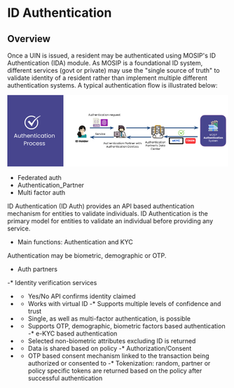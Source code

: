 # ID Authentication

## Overview
Once a UIN is issued, a resident may be authenticated using MOSIP's ID Authentication (IDA) module. As MOSIP is a foundational ID system, different services (govt or private) may use the "single source of truth" to validate identity of a resident rather than implement multiple different authentication systems.  A typical authentication flow is illustrated below:

![](_images/ida-process.png)

* Federated auth
* Authentication_Partner
* Multi factor auth

ID Authentication (ID Auth) provides an API based authentication mechanism for entities to validate individuals. ID Authentication is the primary model for entities to validate an individual before providing any service.

* Main functions:  Authentication and KYC

Authentication may be biometric, demographic or OTP.

* Auth partners


-* Identity verification services
-    * Yes/No API confirms identity claimed
-    * Works with virtual ID
-* Supports multiple levels of confidence and trust  
-    * Single, as well as multi-factor authentication, is possible
-    * Supports OTP, demographic, biometric factors based authentication
-* e-KYC based authentication
-    * Selected non-biometric attributes excluding ID is returned
-    * Data is shared based on policy
-* Authorization/Consent
-    * OTP based consent mechanism linked to the transaction being authorized or consented to
-* Tokenization: random, partner or policy specific tokens are returned based on the policy after successful authentication


